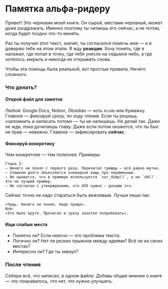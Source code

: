 # Памятка альфа-ридеру

Привет! Это черновик моей книги. Он сырой, местами неровный, может даже раздражать. 
Именно поэтому ты читаешь его сейчас, а не потом, когда будет поздно что-то менять.

Раз ты получил этот текст, значит, ты согласился помочь мне — и я доверяю тебе на этом этапе.
Я жду **реакции**. Хочу понять, где я налажал, где попал в точку, где тебя унесло на седьмое небо, а где хотелось закрыть и никогда не открывать снова.

Чтобы эта помощь была реальной, вот простые правила. Ничего сложного.

### Что делать?

#### Открой файл для заметок

Любой: Google Docs, Notion, Obsidian — хоть `Xcode` или бумажку. Главное — *фиксируй сразу, по ходу чтения*.
Если ты решишь «запомнить и написать потом» — ты не напишешь. Не делай так. Даже не жди, пока дочитаешь главу.
Даже если потом окажется, что ты был не прав — неважно. Главное — зафиксировать **сейчас**.

#### Фиксируй конкретику
Чем конкретнее — тем полезнее. Примеры:

```plain
Глава 2:
– Ничего не понял с первого раза. Перечитал трижды — всё равно мутно.
– Слишком долго объясняется очевидная вещь про переменные.
– Не нравится, что в примере используется `var_dump()`, а не `dd()`. Это не лучший пример.
– Не согласен с утверждением, что XXX нужно — докажи это.
```

Сейчас точно не надо стараться быть вежливым. Лучше пиши так:

```plain
«Чушь. Ничего не понял. Надо проще».
Или:
«Это было круто. Прочитал и сразу захотел попробовать».
```

#### Ищи слабые места

* Понятно ли? Если неясно — это проблема текста.
* Логично ли? Нет ли резких прыжков между идеями? Всё ли на своих местах?
* Интересно ли? Где ты зевнул?

### После чтения

Собери всё, что написал, в одном файле.
Добавь общее мнение о книге — что понравилось, что нет, что нужно улучшить.
